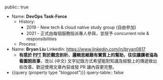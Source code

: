 public:: true

- Name: **DevOps Task-Force**
	- History:
	  * 2019 - New tech & cloud native study group (自由參加)
	  * 2021 - 正式由每個服務指派專人參與，並授予 concurrent role & responsibilities
	- Process:
- Name: **Bryan Liu**
  LinkedIn: https://www.linkedin.com/in/bryan0817
	- **有感於 [PPT](https://mp.weixin.qq.com/s/8pgjVMWhlOh1Mey5udQOAQ) 對於觀念剖析、邏輯思維難有實質上的幫助，往往讓讀者淪為看圖說故事**，改以 (中文) 文字記錄方式希望能對知識及經驗上的傳遞做出些改善。歡迎使用文章內容或發 PR 讓內容更完整。
- {{query (property type "blogpost")}}
  query-table:: false